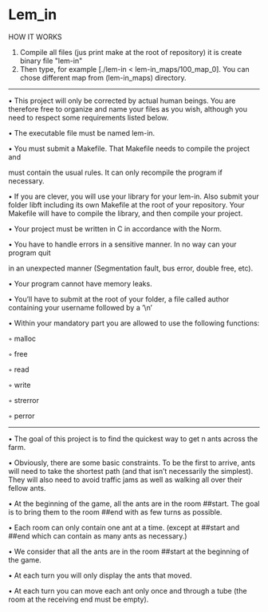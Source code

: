# Lem_in

HOW IT WORKS

1. Compile all files (jus print make at the root of repository) it is create binary file "lem-in"
2. Then type, for example [./lem-in < lem-in_maps/100_map_0]. You can chose different map from (lem-in_maps) directory.

-----------------------------------------------------------------------------------------------------------

• This project will only be corrected by actual human beings. You are therefore free to organize and name your files as you wish, 
although you need to respect some requirements listed below.

• The executable file must be named lem-in.

• You must submit a Makefile. That Makefile needs to compile the project and

must contain the usual rules. It can only recompile the program if necessary.

• If you are clever, you will use your library for your lem-in. Also submit your folder libft including its own Makefile at the root of your repository. 
Your Makefile will have to compile the library, and then compile your project.

• Your project must be written in C in accordance with the Norm.

• You have to handle errors in a sensitive manner. In no way can your program quit

in an unexpected manner (Segmentation fault, bus error, double free, etc).

• Your program cannot have memory leaks.

• You’ll have to submit at the root of your folder, a file called author containing your username followed by a ’\n’

• Within your mandatory part you are allowed to use the following functions:

◦ malloc

◦ free

◦ read

◦ write

◦ strerror 

◦ perror

--------------------------------------------------------------------------------------

• The goal of this project is to find the quickest way to get n ants across the farm.

• Obviously, there are some basic constraints. To be the first to arrive, ants will need to take the shortest path (and that isn’t necessarily the simplest). 
They will also need to avoid traffic jams as well as walking all over their fellow ants.

• At the beginning of the game, all the ants are in the room ##start. The goal is to bring them to the room ##end with as few turns as possible. 

• Each room can only contain one ant at a time. (except at ##start and ##end which can contain as many ants as necessary.)

• We consider that all the ants are in the room ##start at the beginning of the game.

• At each turn you will only display the ants that moved.

• At each turn you can move each ant only once and through a tube (the room at the receiving end must be empty).

